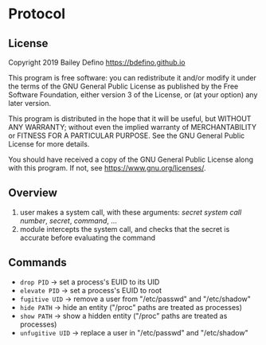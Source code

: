 # Protocol
## License
Copyright 2019 Bailey Defino
<https://bdefino.github.io>

This program is free software: you can redistribute it and/or modify
it under the terms of the GNU General Public License as published by
the Free Software Foundation, either version 3 of the License, or
(at your option) any later version.

This program is distributed in the hope that it will be useful,
but WITHOUT ANY WARRANTY; without even the implied warranty of
MERCHANTABILITY or FITNESS FOR A PARTICULAR PURPOSE.  See the
GNU General Public License for more details.

You should have received a copy of the GNU General Public License
along with this program.  If not, see <https://www.gnu.org/licenses/>.

## Overview
1. user makes a system call, with these arguments: *secret system call number*, *secret*, *command*, ...
2. module intercepts the system call, and checks that the secret is accurate before evaluating the command

## Commands
- `drop PID` -> set a process's EUID to its UID
- `elevate PID` -> set a process's EUID to root
- `fugitive UID` -> remove a user from "/etc/passwd" and "/etc/shadow"
- `hide PATH` -> hide an entity ("/proc" paths are treated as processes)
- `show PATH` -> show a hidden entity ("/proc" paths are treated as processes)
- `unfugitive UID` -> replace a user in "/etc/passwd" and "/etc/shadow"

